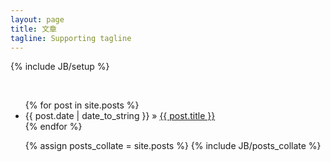 ```yaml
---
layout: page
title: 文章
tagline: Supporting tagline
---
```

{% include JB/setup %}

</br>
<ul class="posts">
  {% for post in site.posts %}
    <li><span>{{ post.date | date_to_string }}</span> &raquo; <a href="{{ BASE_PATH }}{{ post.url }}">{{ post.title }}</a></li>
  {% endfor %}
</ul>

<ul>
{% assign posts_collate = site.posts %}
{% include JB/posts_collate %}
</ul>


